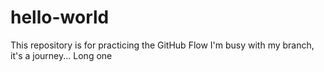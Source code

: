 # hello-world
This repository is for practicing the GitHub Flow
I'm busy with my branch, it's a journey...
Long one
